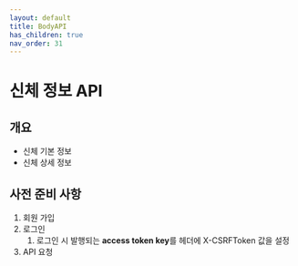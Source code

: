 ```yaml
---
layout: default
title: BodyAPI
has_children: true
nav_order: 31
---
```


# 신체 정보 API

## 개요
- 신체 기본 정보
- 신체 상세 정보

## 사전 준비 사항
1.  회원 가입
2.  로그인
    1.  로그인 시 발행되는 **access token key**를 헤더에 X-CSRFToken 값을 설정
3. API 요청
